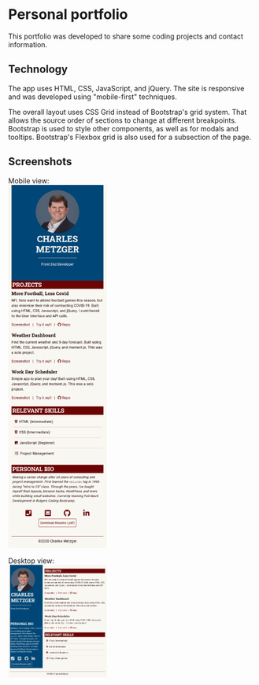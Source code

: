 # Personal portfolio

This portfolio was developed to share some coding projects and contact information.

## Technology

The app uses HTML, CSS, JavaScript, and jQuery. The site is responsive and was developed using "mobile-first" techniques.

The overall layout uses CSS Grid instead of Bootstrap's grid system. That allows the source order of sections to change at different breakpoints. Bootstrap is used to style other components, as well as for modals and tooltips. Bootstrap's Flexbox grid is also used for a subsection of the page.

## Screenshots
Mobile view:<br>
<img src="assets/mobile-screenshot.png" width="200px">

Desktop view:<br>
<img src="assets/desktop-screenshot.png" width="200px">


